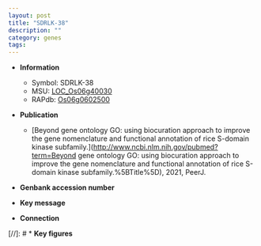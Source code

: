 ```yaml
---
layout: post
title: "SDRLK-38"
description: ""
category: genes
tags: 
---
```


* **Information**  
    + Symbol: SDRLK-38  
    + MSU: [LOC_Os06g40030](http://rice.uga.edu/cgi-bin/ORF_infopage.cgi?orf=LOC_Os06g40030)  
    + RAPdb: [Os06g0602500](http://rapdb.dna.affrc.go.jp/viewer/gbrowse_details/irgsp1?name=Os06g0602500)  

* **Publication**  
    + [Beyond gene ontology GO: using biocuration approach to improve the gene nomenclature and functional annotation of rice S-domain kinase subfamily.](http://www.ncbi.nlm.nih.gov/pubmed?term=Beyond gene ontology GO: using biocuration approach to improve the gene nomenclature and functional annotation of rice S-domain kinase subfamily.%5BTitle%5D), 2021, PeerJ.

* **Genbank accession number**  

* **Key message**  

* **Connection**  

[//]: # * **Key figures**  



